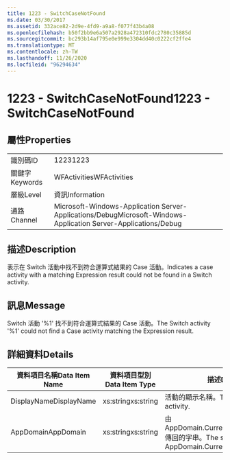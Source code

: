 ```yaml
---
title: 1223 - SwitchCaseNotFound
ms.date: 03/30/2017
ms.assetid: 332ace82-2d9e-4fd9-a9a8-f077f43b4a08
ms.openlocfilehash: b50f2bb9e6a507a2928a472310fdc2780c35885d
ms.sourcegitcommit: bc293b14af795e0e999e3304dd40c0222cf2ffe4
ms.translationtype: MT
ms.contentlocale: zh-TW
ms.lasthandoff: 11/26/2020
ms.locfileid: "96294634"
---
```

# <a name="1223---switchcasenotfound"></a><span data-ttu-id="76021-102">1223 - SwitchCaseNotFound</span><span class="sxs-lookup"><span data-stu-id="76021-102">1223 - SwitchCaseNotFound</span></span>

## <a name="properties"></a><span data-ttu-id="76021-103">屬性</span><span class="sxs-lookup"><span data-stu-id="76021-103">Properties</span></span>  
  
|||  
|-|-|  
|<span data-ttu-id="76021-104">識別碼</span><span class="sxs-lookup"><span data-stu-id="76021-104">ID</span></span>|<span data-ttu-id="76021-105">1223</span><span class="sxs-lookup"><span data-stu-id="76021-105">1223</span></span>|  
|<span data-ttu-id="76021-106">關鍵字</span><span class="sxs-lookup"><span data-stu-id="76021-106">Keywords</span></span>|<span data-ttu-id="76021-107">WFActivities</span><span class="sxs-lookup"><span data-stu-id="76021-107">WFActivities</span></span>|  
|<span data-ttu-id="76021-108">層級</span><span class="sxs-lookup"><span data-stu-id="76021-108">Level</span></span>|<span data-ttu-id="76021-109">資訊</span><span class="sxs-lookup"><span data-stu-id="76021-109">Information</span></span>|  
|<span data-ttu-id="76021-110">通路</span><span class="sxs-lookup"><span data-stu-id="76021-110">Channel</span></span>|<span data-ttu-id="76021-111">Microsoft-Windows-Application Server-Applications/Debug</span><span class="sxs-lookup"><span data-stu-id="76021-111">Microsoft-Windows-Application Server-Applications/Debug</span></span>|  
  
## <a name="description"></a><span data-ttu-id="76021-112">描述</span><span class="sxs-lookup"><span data-stu-id="76021-112">Description</span></span>  

 <span data-ttu-id="76021-113">表示在 Switch 活動中找不到符合運算式結果的 Case 活動。</span><span class="sxs-lookup"><span data-stu-id="76021-113">Indicates a case activity with a matching Expression result could not be found in a Switch activity.</span></span>  
  
## <a name="message"></a><span data-ttu-id="76021-114">訊息</span><span class="sxs-lookup"><span data-stu-id="76021-114">Message</span></span>  

 <span data-ttu-id="76021-115">Switch 活動 '%1' 找不到符合運算式結果的 Case 活動。</span><span class="sxs-lookup"><span data-stu-id="76021-115">The Switch activity '%1' could not find a Case activity matching the Expression result.</span></span>  
  
## <a name="details"></a><span data-ttu-id="76021-116">詳細資料</span><span class="sxs-lookup"><span data-stu-id="76021-116">Details</span></span>  
  
|<span data-ttu-id="76021-117">資料項目名稱</span><span class="sxs-lookup"><span data-stu-id="76021-117">Data Item Name</span></span>|<span data-ttu-id="76021-118">資料項目型別</span><span class="sxs-lookup"><span data-stu-id="76021-118">Data Item Type</span></span>|<span data-ttu-id="76021-119">描述</span><span class="sxs-lookup"><span data-stu-id="76021-119">Description</span></span>|  
|--------------------|--------------------|-----------------|  
|<span data-ttu-id="76021-120">DisplayName</span><span class="sxs-lookup"><span data-stu-id="76021-120">DisplayName</span></span>|<span data-ttu-id="76021-121">xs:string</span><span class="sxs-lookup"><span data-stu-id="76021-121">xs:string</span></span>|<span data-ttu-id="76021-122">活動的顯示名稱。</span><span class="sxs-lookup"><span data-stu-id="76021-122">The display name of the activity.</span></span>|  
|<span data-ttu-id="76021-123">AppDomain</span><span class="sxs-lookup"><span data-stu-id="76021-123">AppDomain</span></span>|<span data-ttu-id="76021-124">xs:string</span><span class="sxs-lookup"><span data-stu-id="76021-124">xs:string</span></span>|<span data-ttu-id="76021-125">由 AppDomain.CurrentDomain.FriendlyName 傳回的字串。</span><span class="sxs-lookup"><span data-stu-id="76021-125">The string returned by AppDomain.CurrentDomain.FriendlyName.</span></span>|
